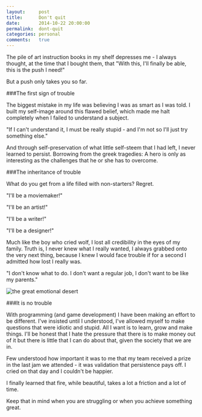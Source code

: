 ```yaml
---
layout:     post
title:      Don't quit
date:       2014-10-22 20:00:00
permalink:  dont-quit
categories: personal
comments:   true
---
```


The pile of art instruction books in my shelf depresses me - I always thought, at the time that I bought them, that "With this, I'll finally be able, this is the push I need!"

But a push only takes you so far.

###The first sign of trouble

The biggest mistake in my life was believing I was as smart as I was told. I built my self-image around this flawed belief, which made me halt completely when I failed to understand a subject.

"If I can't understand it, I must be really stupid - and I'm not so I'll just try something else."

And through self-preservation of what little self-steem that I had left, I never learned to persist. Borrowing from the greek tragedies: A hero is only as interesting as the challenges that he or she has to overcome.

###The inheritance of trouble

What do you get from a life filled with non-starters? Regret.

"I'll be a moviemaker!"

"I'll be an artist!"

"I'll be a writer!"

"I'll be a designer!"

Much like the boy who cried wolf, I lost all credibility in the eyes of my family. Truth is, I never knew what I really wanted, I always grabbed onto the very next thing, because I knew I would face trouble if for a second I admitted how lost I really was.

"I don't know what to do. I don't want a regular job, I don't want to be like my parents."

![the great emotional desert]({{site.baseurl}}/assets/emotional_desert.png)

###It is no trouble

With programming (and game development) I have been making an effort to be different. I've insisted until I understood, I've allowed myself to make questions that were idiotic and stupid. All I want is to learn, grow and make things. I'll be honest that I hate the pressure that there is to make money out of it but there is little that I can do about that, given the society that we are in.

Few understood how important it was to me that my team received a prize in the last jam we attended - it was validation that persistence pays off. I cried on that day and I couldn't be happier.

I finally learned that fire, while beautiful, takes a lot a friction and a lot of time.

Keep that in mind when you are struggling or when you achieve something great.